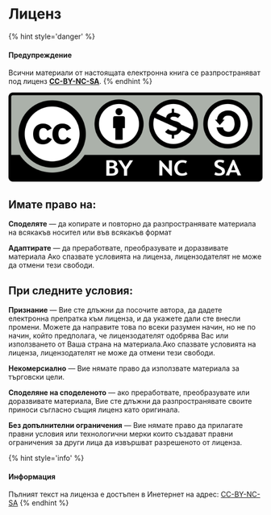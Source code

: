 # Лиценз

{% hint style='danger' %}
#### Предупреждение
Всични материали от настоящата електронна книга се разпространяват под лиценз **[CC-BY-NC-SA](https://creativecommons.org/licenses/by-nc-sa/4.0/)**.
{% endhint %}

![](cc-by-nc-sa.png)

## Имате право на:

**Споделяте** — да копирате и повторно да разпространявате материала на всякакъв носител или във всякакъв формат

**Адаптирате** — да преработвате, преобразувате и доразвивате материала
Ако спазвате условията на лиценза, лицензодателят не може да отмени тези свободи.

## При следните условия:

**Признание** — Вие сте длъжни да посочите автора, да дадете електронна препратка към лиценза, и да укажете дали сте внесли промени. Можете да направите това по всеки разумен начин, но не по начин, който предполага, че лицензодателят одобрява Вас или използването от Ваша страна на материала.Ако спазвате условията на лиценза, лицензодателят не може да отмени тези свободи.

**Некомерсиално** — Вие нямате право да използвате материала за търговски цели.

**Споделяне на споделеното** — ако преработвате, преобразувате или доразвивате материала, Вие сте длъжни да разпространявате своите приноси съгласно същия лиценз като оригинала.

**Без допълнителни ограничения** — Вие нямате право да прилагате правни условия или технологични мерки които създават правни ограничения за други лица да извършват разрешеното от лиценза.

{% hint style='info' %}
#### Информация
Пълният текст на лиценза е достъпен в Инетернет на адрес: [CC-BY-NC-SA](https://creativecommons.org/licenses/by-nc-sa/4.0/)
{% endhint %}